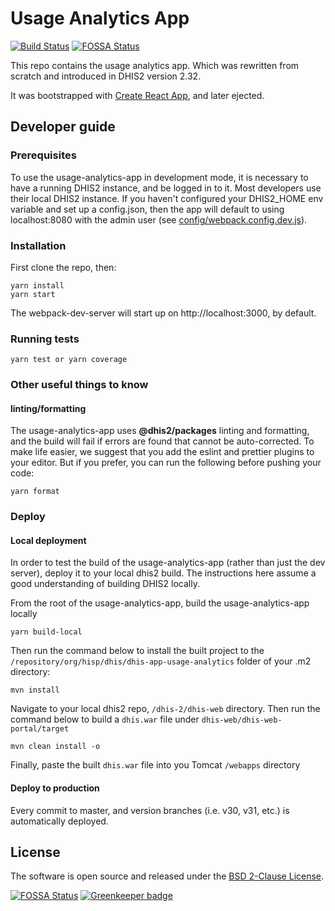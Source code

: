# Usage Analytics App

[![Build Status](https://travis-ci.com/dhis2/usage-analytics-app.svg)](https://travis-ci.com/dhis2/usage-analytics-app)
[![FOSSA Status](https://app.fossa.io/api/projects/git%2Bgithub.com%2Fdhis2%2Fdhis2-usage-analytics.svg?type=shield)](https://app.fossa.io/projects/git%2Bgithub.com%2Fdhis2%2Fdhis2-usage-analytics?ref=badge_shield)

This repo contains the usage analytics app. Which was rewritten from scratch and introduced in DHIS2 version 2.32.

It was bootstrapped with [Create React App](https://github.com/facebookincubator/create-react-app), and later ejected.

## Developer guide

### Prerequisites

To use the usage-analytics-app in development mode, it is necessary to have a running DHIS2 instance, and be logged in to it. Most developers use their local DHIS2 instance. If you haven't configured your DHIS2_HOME env variable and set up a config.json, then the app will default to using localhost:8080 with the admin user (see
[config/webpack.config.dev.js](config/webpack.config.dev.js#L35)).

### Installation

First clone the repo, then:

```
yarn install
yarn start
```

The webpack-dev-server will start up on http://localhost:3000, by default.

### Running tests

`yarn test or yarn coverage`

### Other useful things to know

#### linting/formatting

The usage-analytics-app uses **@dhis2/packages** linting and formatting, and the build will fail if errors are found that cannot be auto-corrected. To make life easier, we suggest that you add the eslint and prettier plugins to your editor. But if you prefer, you can run the following before pushing your code:

```
yarn format
```

### Deploy

#### Local deployment

In order to test the build of the usage-analytics-app (rather than just the dev server), deploy it to your local dhis2 build. The instructions here assume a good understanding of building DHIS2 locally.

From the root of the usage-analytics-app, build the usage-analytics-app locally

```
yarn build-local
```

Then run the command below to install the built project to the `/repository/org/hisp/dhis/dhis-app-usage-analytics` folder of your .m2 directory:

```
mvn install
```

Navigate to your local dhis2 repo, `/dhis-2/dhis-web` directory. Then run the command below to build a `dhis.war` file under `dhis-web/dhis-web-portal/target`

```
mvn clean install -o
```

Finally, paste the built `dhis.war` file into you Tomcat `/webapps` directory

#### Deploy to production

Every commit to master, and version branches (i.e. v30, v31, etc.) is automatically deployed.

## License

The software is open source and released under the [BSD 2-Clause License](https://github.com/dhis2/usage-analytics-app/blob/master/LICENSE).

[![FOSSA Status](https://app.fossa.io/api/projects/git%2Bgithub.com%2Fdhis2%2Fdhis2-usage-analytics.svg?type=large)](https://app.fossa.io/projects/git%2Bgithub.com%2Fdhis2%2Fdhis2-usage-analytics?ref=badge_large) [![Greenkeeper badge](https://badges.greenkeeper.io/dhis2/usage-analytics-app.svg)](https://greenkeeper.io/)
